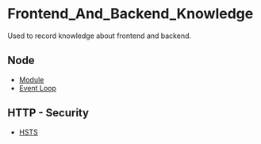 # Frontend_And_Backend_Knowledge
Used to record knowledge about frontend and backend.

## Node 
* [Module](https://github.com/Kilin9527/Frontend_And_Backend_Knowledge/blob/master/documents/node/node_module%26require.md)
* [Event Loop](https://github.com/Kilin9527/Frontend_And_Backend_Knowledge/blob/master/documents/node/node_event-loop.md)

## HTTP - Security
* [HSTS](https://github.com/Kilin9527/Frontend_And_Backend_Knowledge/blob/master/documents/http/security/HTTP_HEADERS_HSTS.md)
